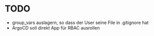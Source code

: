 # TODO

- group_vars auslagern, so dass der User seine File in .gitignore hat
- ArgoCD soll direkt App für RBAC ausrollen
